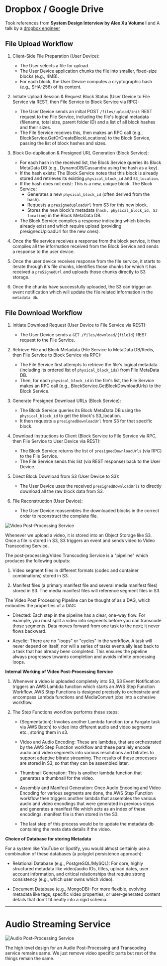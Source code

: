 # Dropbox / Google Drive

Took references from **System Design Interview by Alex Xu Volume I** and A talk by a [dropbox engineer](https://www.youtube.com/watch?v=PE4gwstWhmc)

## File Upload Workflow

1. Client-Side File Preparation (User Device):

	* The User selects a file for upload.
	* The User Device application chunks the file into smaller, fixed-size blocks (e.g., 4MB).
	* For each block, the User Device computes a cryptographic hash (e.g., SHA-256) of its content.
	
2. Initiate Upload Session & Request Block Status (User Device to File Service via REST, then File Service to Block Service via RPC):

	* The User Device sends an initial POST `/files/upload/init` REST request to the File Service, including the file's logical metadata (filename, total size, parent folder ID) and a list of all block hashes and their sizes.
	* The File Service receives this, then makes an RPC call (e.g., BlockService.GetOrCreateBlockLocations) to the Block Service, passing the list of block hashes and sizes.
	
3. Block De-duplication & Presigned URL Generation (Block Service):

	* For each hash in the received list, the Block Service queries its Block MetaData DB (e.g., DynamoDB/Cassandra using the hash as a key).
	* If the hash exists: The Block Service notes that this block is already stored and retrieves its existing `physical_block_id` and `S3_location`.
	* If the hash does not exist: This is a new, unique block. The Block Service:
		* Generates a new `physical_block_id` (often derived from the hash).
		* Requests a `presignedUploadUrl` from S3 for this new block.
		* Stores the new block's metadata (`hash, physical_block_id, S3 location`) in the Block MetaData DB.
	* The Block Service compiles a response indicating which blocks already exist and which require upload (providing presignedUploadUrl for the new ones).
	
4. Once the file service receives a response from the block service, it then compiles all the information received from the Block Service and sends a response to the user device.

5. Once the user device receives response from the file service, it starts to iterate through it's file chunks, identifies those chunks for which it has received a `preSignedUrl` and uploads those chunks directly to S3 storage.

6. Once the chunks have successfully uploaded, the S3 can trigger an event notification which will update the file related information in the `metadata db`.

## File Download Workflow

1. Initiate Download Request (User Device to File Service via REST):
	* The User Device sends a `GET /files/download/{fileId}` REST request to the File Service.

2. Retrieve File and Block Metadata (File Service to MetaData DB/Redis, then File Service to Block Service via RPC):

	* The File Service first attempts to retrieve the file's logical metadata (including its ordered list of `physical_block_ids`) from File MetaData DB.
	* Then, for each `physical_block_id` in the file's list, the File Service makes an RPC call (e.g., BlockService.GetBlockDownloadUrls) to the Block Service.

3. Generate Presigned Download URLs (Block Service):

	* The Block Service queries its Block MetaData DB using the `physical_block_id` to get the block's S3_location.
	* It then requests a `presignedDownloadUrl` from S3 for that specific block.

4. Download Instructions to Client (Block Service to File Service via RPC, then File Service to User Device via REST):

	* The Block Service returns the list of `presignedDownloadUrls` (via RPC) to the File Service.
	* The File Service sends this list (via REST response) back to the User Device.

5. Direct Block Download from S3 (User Device to S3):

	* The User Device uses the received `presignedDownloadUrls` to directly download all the raw block data from S3.

6. File Reconstruction (User Device):

	* The User Device reassembles the downloaded blocks in the correct order to reconstruct the complete file.



![Video Post-Processing Service](video-transcoding.svg)

Whenever we upload a video, it is stored into an Object Storage like S3.
Once a file is stored in S3, S3 triggers an event and sends video to Video Transcoding Service.

The post-processing/Video Transcoding Service is a "pipeline" which produces the following outputs:

1. Video segment files in different formats (codec and container combinations) stored in S3.
	
2. Manifest files (a primary manifest file and several media manifest files) stored in S3. 
The media manifest files will reference segment files in S3.


The Video Post Processing Pipeline can be thought of as a DAG, which embodies the properties of a DAG:

* Directed: Each step in the pipeline has a clear, one-way flow. For example, you must split a video into 
segments before you can transcode those segments. Data moves forward from one task to the next; it never flows backward.

* Acyclic: There are no "loops" or "cycles" in the workflow. A task will never depend on itself, 
nor will a series of tasks eventually lead back to a task that has already been completed. 
This ensures the pipeline always progresses towards completion and avoids infinite processing loops.

**Internal Working of Video Post-Processing Service**

1. Whenever a video is uploaded completely into S3, S3 Event Notification triggers an AWS Lambda function 
which starts an AWS Step Function Workflow. AWS Step Functions is designed precisely to orchestrate and encompass 
Lambda functions and MediaConvert jobs into a cohesive workflow.

2. The Step Functions workflow performs these steps:

	* (Segmentation): Invokes another Lambda function (or a Fargate task via AWS Batch) 
	to video into different audio and video segments etc., storing them in s3.

	* Video and Audio Encoding: These are lambdas, that are orchestrated by the AWS Step Function workflow 
	and these parallely encode audio and video segments into various resolutions and bitrates 
	to support adaptive bitrate streaming. The results of these processes are stored in S3, so that they can be assembled later.

	* Thumbnail Generation: This is another lambda function that generates a thumbnail for the video.

	* Assembly and Manifest Generation: Once Audio Encoding and Video Encoding for various segments are done, 
	the AWS Step Function workflow then triggers another lambda that assembles the various audio and video encodings 
	that were generated in previous steps and generates a manifest file which acts as an index of these encodings. 
	manifest file is then stored in the S3.

	* The last step of this process would be to update the metadata db containing the meta data details if the video.

**Choice of Database for storing Metadata**

For a system like YouTube or Spotify, you would almost certainly use a combination of these databases (a polyglot persistence approach):

* Relational Database (e.g., PostgreSQL/MySQL): For core, highly structured metadata like video/audio IDs, titles, upload dates, user account information, 
and critical relationships that require strong consistency (e.g., which user owns which video).

* Document Database (e.g., MongoDB): For more flexible, evolving metadata like tags, specific video properties, or user-generated content details that don't fit neatly into a rigid schema.
	
---
# Audio Streaming Service

![Audio Post-Processing Service](audio_transcoding.svg)

The high level design for an Audio Post-Processing and Transcoding service remains same.
We just remove video specific parts but rest of the things remain the same.